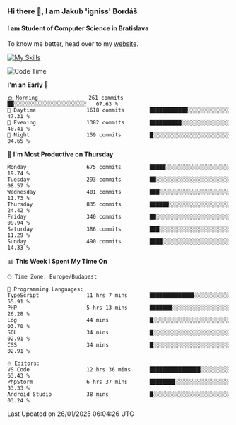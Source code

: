 ### Hi there 👋, I am Jakub 'igniss' Bordáš

#### I am Student of Computer Science in Bratislava
To know me better, head over to my [website](https://bordas.sk).

[![My Skills](https://skillicons.dev/icons?i=js,typescript,html,css,figma,svelte,vue,next,postgresql,nest,express,nodejs)](https://bordas.sk)


<!--START_SECTION:waka-->
![Code Time](http://img.shields.io/badge/Code%20Time-1%2C656%20hrs%2057%20mins-blue)

**I'm an Early 🐤** 

```text
🌞 Morning                261 commits         ██░░░░░░░░░░░░░░░░░░░░░░░   07.63 % 
🌆 Daytime                1618 commits        ████████████░░░░░░░░░░░░░   47.31 % 
🌃 Evening                1382 commits        ██████████░░░░░░░░░░░░░░░   40.41 % 
🌙 Night                  159 commits         █░░░░░░░░░░░░░░░░░░░░░░░░   04.65 % 
```
📅 **I'm Most Productive on Thursday** 

```text
Monday                   675 commits         █████░░░░░░░░░░░░░░░░░░░░   19.74 % 
Tuesday                  293 commits         ██░░░░░░░░░░░░░░░░░░░░░░░   08.57 % 
Wednesday                401 commits         ███░░░░░░░░░░░░░░░░░░░░░░   11.73 % 
Thursday                 835 commits         ██████░░░░░░░░░░░░░░░░░░░   24.42 % 
Friday                   340 commits         ██░░░░░░░░░░░░░░░░░░░░░░░   09.94 % 
Saturday                 386 commits         ███░░░░░░░░░░░░░░░░░░░░░░   11.29 % 
Sunday                   490 commits         ████░░░░░░░░░░░░░░░░░░░░░   14.33 % 
```


📊 **This Week I Spent My Time On** 

```text
🕑︎ Time Zone: Europe/Budapest

💬 Programming Languages: 
TypeScript               11 hrs 7 mins       ██████████████░░░░░░░░░░░   55.91 % 
PHP                      5 hrs 13 mins       ███████░░░░░░░░░░░░░░░░░░   26.28 % 
Log                      44 mins             █░░░░░░░░░░░░░░░░░░░░░░░░   03.70 % 
SQL                      34 mins             █░░░░░░░░░░░░░░░░░░░░░░░░   02.91 % 
CSS                      34 mins             █░░░░░░░░░░░░░░░░░░░░░░░░   02.91 % 

🔥 Editors: 
VS Code                  12 hrs 36 mins      ████████████████░░░░░░░░░   63.43 % 
PhpStorm                 6 hrs 37 mins       ████████░░░░░░░░░░░░░░░░░   33.33 % 
Android Studio           38 mins             █░░░░░░░░░░░░░░░░░░░░░░░░   03.24 % 
```


 Last Updated on 26/01/2025 06:04:26 UTC
<!--END_SECTION:waka-->
